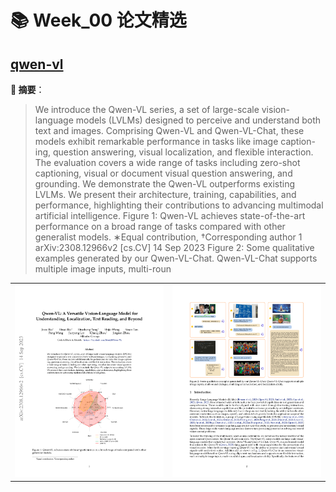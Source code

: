 # 📚 Week_00 论文精选

## [qwen-vl](qwen-vl.pdf)

**📝 摘要**：

> We introduce the Qwen-VL series, a set of large-scale vision-language models (LVLMs)
designed to perceive and understand both text and images. Comprising Qwen-VL and
Qwen-VL-Chat, these models exhibit remarkable performance in tasks like image caption-
ing, question answering, visual localization, and flexible interaction. The evaluation covers
a wide range of tasks including zero-shot captioning, visual or document visual question
answering, and grounding. We demonstrate the Qwen-VL outperforms existing LVLMs.
We present their architecture, training, capabilities, and performance, highlighting their
contributions to advancing multimodal artificial intelligence.
Figure 1: Qwen-VL achieves state-of-the-art performance on a broad range of tasks compared with other
generalist models.
∗Equal contribution, †Corresponding author
1
arXiv:2308.12966v2  [cs.CV]  14 Sep 2023
Figure 2: Some qualitative examples generated by our Qwen-VL-Chat. Qwen-VL-Chat supports multiple
image inputs, multi-roun

<table><tr>
  <td><img src="./qwen-vl_page1.png" alt="Page image" width="500"/></td>
  <td><img src="./qwen-vl_page2.png" alt="Page image" width="500"/></td>
</tr></table>

